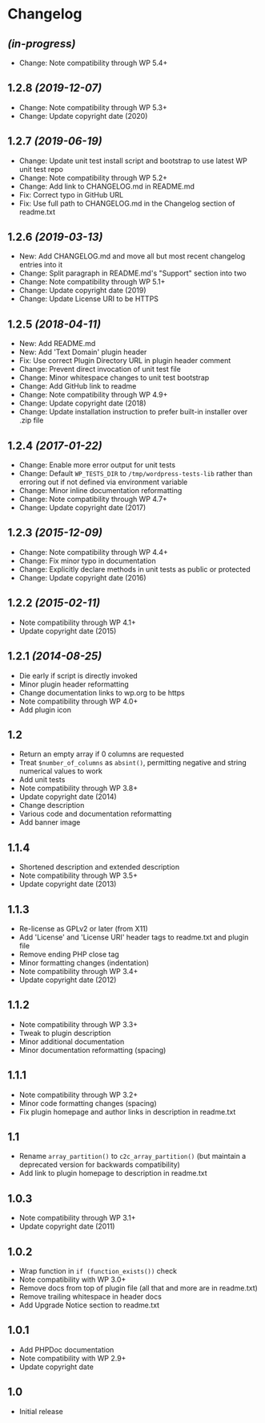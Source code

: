 # Changelog

## _(in-progress)_
* Change: Note compatibility through WP 5.4+

## 1.2.8 _(2019-12-07)_
* Change: Note compatibility through WP 5.3+
* Change: Update copyright date (2020)

## 1.2.7 _(2019-06-19)_
* Change: Update unit test install script and bootstrap to use latest WP unit test repo
* Change: Note compatibility through WP 5.2+
* Change: Add link to CHANGELOG.md in README.md
* Fix: Correct typo in GitHub URL
* Fix: Use full path to CHANGELOG.md in the Changelog section of readme.txt

## 1.2.6 _(2019-03-13)_
* New: Add CHANGELOG.md and move all but most recent changelog entries into it
* Change: Split paragraph in README.md's "Support" section into two
* Change: Note compatibility through WP 5.1+
* Change: Update copyright date (2019)
* Change: Update License URI to be HTTPS

## 1.2.5 _(2018-04-11)_
* New: Add README.md
* New: Add 'Text Domain' plugin header
* Fix: Use correct Plugin Directory URL in plugin header comment
* Change: Prevent direct invocation of unit test file
* Change: Minor whitespace changes to unit test bootstrap
* Change: Add GitHub link to readme
* Change: Note compatibility through WP 4.9+
* Change: Update copyright date (2018)
* Change: Update installation instruction to prefer built-in installer over .zip file

## 1.2.4 _(2017-01-22)_
* Change: Enable more error output for unit tests
* Change: Default `WP_TESTS_DIR` to `/tmp/wordpress-tests-lib` rather than erroring out if not defined via environment variable
* Change: Minor inline documentation reformatting
* Change: Note compatibility through WP 4.7+
* Change: Update copyright date (2017)

## 1.2.3 _(2015-12-09)_
* Change: Note compatibility through WP 4.4+
* Change: Fix minor typo in documentation
* Change: Explicitly declare methods in unit tests as public or protected
* Change: Update copyright date (2016)

## 1.2.2 _(2015-02-11)_
* Note compatibility through WP 4.1+
* Update copyright date (2015)

## 1.2.1 _(2014-08-25)_
* Die early if script is directly invoked
* Minor plugin header reformatting
* Change documentation links to wp.org to be https
* Note compatibility through WP 4.0+
* Add plugin icon

## 1.2
* Return an empty array if 0 columns are requested
* Treat `$number_of_columns` as `absint()`, permitting negative and string numerical values to work
* Add unit tests
* Note compatibility through WP 3.8+
* Update copyright date (2014)
* Change description
* Various code and documentation reformatting
* Add banner image

## 1.1.4
* Shortened description and extended description
* Note compatibility through WP 3.5+
* Update copyright date (2013)

## 1.1.3
* Re-license as GPLv2 or later (from X11)
* Add 'License' and 'License URI' header tags to readme.txt and plugin file
* Remove ending PHP close tag
* Minor formatting changes (indentation)
* Note compatibility through WP 3.4+
* Update copyright date (2012)

## 1.1.2
* Note compatibility through WP 3.3+
* Tweak to plugin description
* Minor additional documentation
* Minor documentation reformatting (spacing)

## 1.1.1
* Note compatibility through WP 3.2+
* Minor code formatting changes (spacing)
* Fix plugin homepage and author links in description in readme.txt

## 1.1
* Rename `array_partition()` to `c2c_array_partition()` (but maintain a deprecated version for backwards compatibility)
* Add link to plugin homepage to description in readme.txt

## 1.0.3
* Note compatibility through WP 3.1+
* Update copyright date (2011)

## 1.0.2
* Wrap function in `if (function_exists())` check
* Note compatibility with WP 3.0+
* Remove docs from top of plugin file (all that and more are in readme.txt)
* Remove trailing whitespace in header docs
* Add Upgrade Notice section to readme.txt

## 1.0.1
* Add PHPDoc documentation
* Note compatibility with WP 2.9+
* Update copyright date

## 1.0
* Initial release
